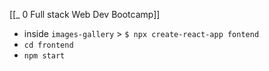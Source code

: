 [[_ 0 Full stack Web Dev Bootcamp]]

- inside `images-gallery` > `$ npx create-react-app fontend`
- `cd frontend`
- `npm start`








